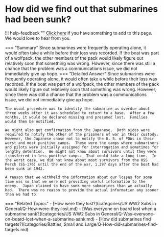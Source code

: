 # How did we find out that submarines had been sunk?

!!! help-feedback ""
    [Click here](https://replace.md) if you have something to add to this page. We would love to hear from you.

=== "Summary"
    Since submarines were frequently operating alone, it would often take a while before their loss was recorded. If the boat was part of a wolfpack, the other members of the pack would likely figure out relatively soon that something was wrong. However, since there was still a chance that the problem was a communications issue, we did not immediately give up hope.
=== "Detailed Answer"
    Since submarines were frequently operating alone, it would often take a while before their loss was recorded.  If the boat was part of a wolfpack, the other members of the pack would likely figure out relatively soon that something was wrong.  However, since there was still a chance that the problem was a communications issue, we did not immediately give up hope.

    The usual procedure was to identify the submarine as overdue about three weeks after it was scheduled to return to a base.  After a few months, it would be declared missing and presumed lost.  Families would then be notified.

    We might also get confirmation from the Japanese.  Both sides were required to notify the other of the prisoners of war in their custody.  However, the Japanese chose not to notify the U. S. of POWs in their worst and most punitive camps.  These were the camps where submariners and pilots were initially assigned for interrogation and sometimes for lengthy detention.  We might not know about survivors until they were transferred to less punitive camps.  That could take a long time.  In the worst case, we did not know about most survivors from the USS Perch (SS-176) until the end of the war, 1,297 days after the boat had been sunk in 1942.

    A reason that we withheld the information about our losses for some time was so that we were not providing useful information to the enemy.  Japan claimed to have sunk more submarines than we actually had.  There was no reason to provide the actual information any sooner than we had to.
=== "Related Topics"
    - [How were they lost?](categories/US WW2 Subs in General/Q-How-were-they-lost.md)
    - [Was everyone on board lost when a submarine sank?](categories/US WW2 Subs in General/Q-Was-everyone-on-board-lost-when-a-submarine-sank.md)
    - [How did submarines find targets?](categories/Battles, Small and Large/Q-How-did-submarines-find-targets.md)
